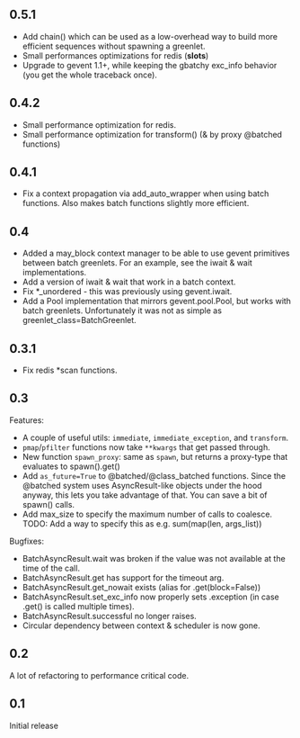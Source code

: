 ## 0.5.1
 - Add chain() which can be used as a low-overhead way to build more efficient sequences without spawning a greenlet.
 - Small performances optimizations for redis (__slots__)
 - Upgrade to gevent 1.1+, while keeping the gbatchy exc_info behavior (you get the whole traceback once).

## 0.4.2
 - Small performance optimization for redis.
 - Small performance optimization for transform() (& by proxy @batched functions)

## 0.4.1
 - Fix a context propagation via add_auto_wrapper when using batch functions. Also makes batch functions slightly more efficient.

## 0.4
 - Added a may_block context manager to be able to use gevent primitives between batch greenlets. For an example, see the iwait & wait implementations.
 - Add a version of iwait & wait that work in a batch context.
 - Fix *_unordered - this was previously using gevent.iwait.
 - Add a Pool implementation that mirrors gevent.pool.Pool, but works with batch greenlets. Unfortunately it was not as simple as greenlet_class=BatchGreenlet.

## 0.3.1
 - Fix redis *scan functions.

## 0.3
Features:
 - A couple of useful utils: `immediate`, `immediate_exception`, and `transform`.
 - `pmap`/`pfilter` functions now take `**kwargs` that get passed through.
 - New function `spawn_proxy`: same as `spawn`, but returns a proxy-type that evaluates to spawn().get()
 - Add `as_future=True` to @batched/@class_batched functions. Since the @batched system
   uses AsyncResult-like objects under the hood anyway, this lets you take advantage of
   that. You can save a bit of spawn() calls.
 - Add max_size to specify the maximum number of calls to coalesce.
   TODO: Add a way to specify this as e.g. sum(map(len, args_list))

Bugfixes:
 - BatchAsyncResult.wait was broken if the value was not available at the time of the call.
 - BatchAsyncResult.get has support for the timeout arg.
 - BatchAsyncResult.get_nowait exists (alias for .get(block=False))
 - BatchAsyncResult.set_exc_info now properly sets .exception (in case .get() is called multiple times).
 - BatchAsyncResult.successful no longer raises.
 - Circular dependency between context & scheduler is now gone.

## 0.2
A lot of refactoring to performance critical code.

## 0.1
Initial release
